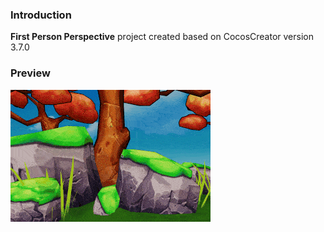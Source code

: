 ### Introduction
**First Person Perspective** project created based on CocosCreator version 3.7.0

### Preview
![image](../../../gif/202201/2022012085.gif)